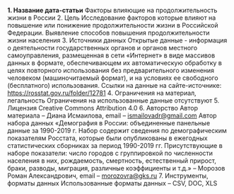 **1. Название дата-статьи** 
Факторы влияющие на продолжительность жизни в России
2. Цель
Исследование факторов которые влияют на повышение или понижение продолжительности жизни в Российской Федерации. Выявление способов повышения продолжительности жизни населения
3. Источники данных 
Открытые данные - информация о деятельности государственных органов и органов местного самоуправления, размещенная в сети «Интернет» в виде массивов данных в формате, обеспечивающем их автоматическую обработку в целях повторного использования без предварительного изменения человеком (машиночитаемый формат), и на условиях ее свободного (бесплатного) использования. Ссылки на данные на сайте-источнике: https://rosstat.gov.ru/folder/12781
4. Ограничения на материал, легальность
Ограничения на использованные данные отсутствуют
5. Лицензия
Creative Commons Attribution 4.0
6. Авторство 
Автор материала – Диана Исмаилова, email – ismailovadr@gmail.com Автор набора данных «Демография в России: объединенные панельные данные за 1990-2019 г. Набор содержит сведения по демографическим показателям Росстата, которые были опубликованы в ежегодных статистических сборниках за период 1990-2019 гг. Присутствующие в наборе показатели: число городов с группировкой по численности населения в них, рождаемость, смертность, естественный прирост, браки, разводы, миграция, различные коэффициенты и т.д.» – Морозов Роман Александрович, email – morozovra@gks.ru
7. Инструменты, форматы данных
Использованные форматы данных – CSV, DOC, XLS
